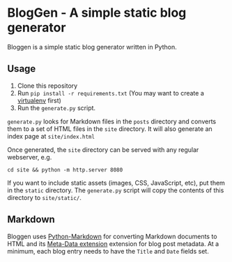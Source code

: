 # BlogGen - A simple static blog generator

Bloggen is a simple static blog generator written in Python.

## Usage

1. Clone this repository
1. Run `pip install -r requirements.txt` (You may want to create
   a [virtualenv][virtualenv] first)
1. Run the `generate.py` script.

`generate.py` looks for Markdown files in the `posts` directory and
converts them to a set of HTML files in the `site` directory. It will
also generate an index page at `site/index.html`

Once generated, the `site` directory can be served with any regular
webserver, e.g.

    cd site && python -m http.server 8080

If you want to include static assets (images, CSS, JavaScript, etc),
put them in the `static` directory. The `generate.py` script will copy
the contents of this directory to `site/static/`.

## Markdown

Bloggen uses [Python-Markdown][pymark] for converting Markdown
documents to HTML and its [Meta-Data extension][metadata] extension
for blog post metadata. At a minimum, each blog entry needs to have
the `Title` and `Date` fields set.

[pymark]: https://python-markdown.github.io
[metadata]: https://python-markdown.github.io/extensions/meta_data/
[virtualenv]: https://virtualenv.pypa.io/

